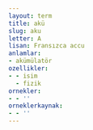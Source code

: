 ```yaml
---
layout: term
title: akü
slug: aku
letter: A
lisan: Fransızca accu
anlamlar:
- akümülatör
ozellikler:
- - isim
  - fizik
ornekler:
- - ''
orneklerkaynak:
- - ''
---
```

